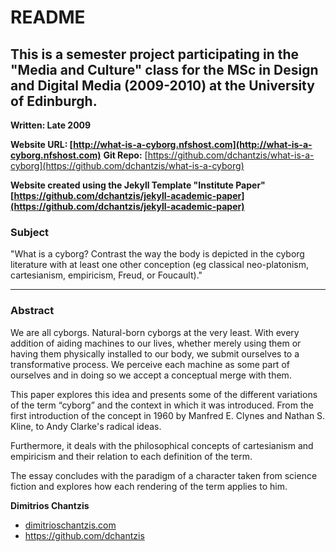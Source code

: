 # README

## This is a semester project participating in the "Media and Culture" class for the MSc in Design and Digital Media (2009-2010) at the University of Edinburgh.
**Written: Late 2009**

**Website URL: [http://what-is-a-cyborg.nfshost.com](http://what-is-a-cyborg.nfshost.com)**
**Git Repo:** [https://github.com/dchantzis/what-is-a-cyborg](https://github.com/dchantzis/what-is-a-cyborg)

**Website created using the Jekyll Template "Institute Paper" [https://github.com/dchantzis/jekyll-academic-paper](https://github.com/dchantzis/jekyll-academic-paper)**

### Subject

"What is a cyborg? Contrast the way the body is depicted in the cyborg literature with at least one other conception (eg classical neo-platonism, cartesianism, empiricism, Freud, or Foucault)."

---

### Abstract

We are all cyborgs. Natural-born cyborgs at the very least. With every addition of aiding machines to our lives, whether merely using them or having them physically installed to our body, we submit ourselves to a transformative process. We perceive each machine as some part of ourselves and in doing so we accept a conceptual merge with them.

This paper explores this idea and presents some of the different variations of the term “cyborg” and the context in which it was introduced. From the first introduction of the concept in 1960 by Manfred E. Clynes and Nathan S. Kline, to Andy Clarke's radical ideas.

Furthermore, it deals with the philosophical concepts of cartesianism and empiricism and their relation to each definition of the term.

The essay concludes with the paradigm of a character taken from science fiction and explores how each rendering of the term applies to him.

**Dimitrios Chantzis**
- [dimitrioschantzis.com](http://www.dimitrioschantzis.com)
- <https://github.com/dchantzis>
